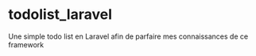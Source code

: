 # todolist_laravel
Une simple todo list en Laravel afin de parfaire mes connaissances de ce framework
